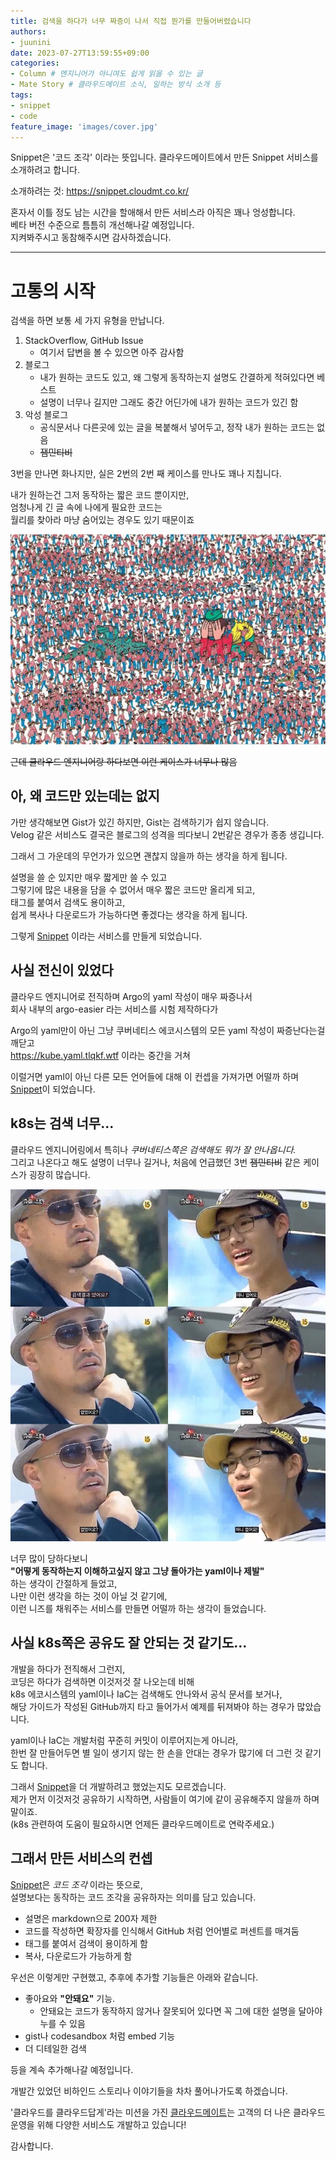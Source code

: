```yaml
---
title: 검색을 하다가 너무 짜증이 나서 직접 뭔가를 만들어버렸습니다
authors:
- juunini
date: 2023-07-27T13:59:55+09:00
categories:
- Column # 엔지니어가 아니여도 쉽게 읽을 수 있는 글
- Mate Story # 클라우드메이트 소식, 일하는 방식 소개 등
tags:
- snippet
- code
feature_image: 'images/cover.jpg'
---
```


Snippet은 '코드 조각' 이라는 뜻입니다. 클라우드메이트에서 만든 Snippet 서비스를 소개하려고 합니다. 

소개하려는 것: https://snippet.cloudmt.co.kr/  

혼자서 이틀 정도 남는 시간을 할애해서 만든 서비스라 아직은 꽤나 엉성합니다.  
베타 버전 수준으로 틈틈히 개선해나갈 예정입니다.  
지켜봐주시고 동참해주시면 감사하겠습니다.  

---

# 고통의 시작

검색을 하면 보통 세 가지 유형을 만납니다.

1. StackOverflow, GitHub Issue
    - 여기서 답변을 볼 수 있으면 아주 감사함
2. 블로그
    - 내가 원하는 코드도 있고, 왜 그렇게 동작하는지 설명도 간결하게 적혀있다면 베스트
    - 설명이 너무나 길지만 그래도 중간 어딘가에 내가 원하는 코드가 있긴 함
3. 악성 블로그
    - 공식문서나 다른곳에 있는 글을 복붙해서 넣어두고, 정작 내가 원하는 코드는 없음
    - ~~잼민티비~~

3번을 만나면 화나지만, 실은 2번의 2번 째 케이스를 만나도 꽤나 지칩니다.  

내가 원하는건 그저 동작하는 짧은 코드 뿐이지만,  
엄청나게 긴 글 속에 나에게 필요한 코드는  
월리를 찾아라 마냥 숨어있는 경우도 있기 때문이죠

![](images/wheres_wally.webp)

~~근데 클라우드 엔지니어랑 하다보면 이런 케이스가 너무나 많음~~

## 아, 왜 코드만 있는데는 없지

가만 생각해보면 Gist가 있긴 하지만, Gist는 검색하기가 쉽지 않습니다.  
Velog 같은 서비스도 결국은 블로그의 성격을 띄다보니 2번같은 경우가 종종 생깁니다.

그래서 그 가운데의 무언가가 있으면 괜찮지 않을까 하는 생각을 하게 됩니다.  

설명을 쓸 순 있지만 매우 짧게만 쓸 수 있고  
그렇기에 많은 내용을 담을 수 없어서 매우 짧은 코드만 올리게 되고,  
태그를 붙여서 검색도 용이하고,  
쉽게 복사나 다운로드가 가능하다면 좋겠다는 생각을 하게 됩니다.  

그렇게 [Snippet] 이라는 서비스를 만들게 되었습니다.

## 사실 전신이 있었다

클라우드 엔지니어로 전직하며 Argo의 yaml 작성이 매우 짜증나서  
회사 내부의 argo-easier 라는 서비스를 시험 제작하다가  

Argo의 yaml만이 아닌 그냥 쿠버네티스 에코시스템의 모든 yaml 작성이 짜증난다는걸 깨닫고  
https://kube.yaml.tlqkf.wtf 이라는 중간을 거쳐  

이럴거면 yaml이 아닌 다른 모든 언어들에 대해 이 컨셉을 가져가면 어떨까 하며  
[Snippet]이 되었습니다.  

## k8s는 검색 너무...

클라우드 엔지니어링에서 특히나 *쿠버네티스쪽은 검색해도 뭐가 잘 안나옵니다.*  
그리고 나온다고 해도 설명이 너무나 길거나, 처음에 언급했던 3번 ~~잼민티비~~ 같은 케이스가 굉장히 많습니다.  

![](images/exist_not_exist.webp)

너무 많이 당하다보니  
**"어떻게 동작하는지 이해하고싶지 않고 그냥 돌아가는 yaml이나 제발"**  
하는 생각이 간절하게 들었고,  
나만 이런 생각을 하는 것이 아닐 것 같기에,  
이런 니즈를 채워주는 서비스를 만들면 어떨까 하는 생각이 들었습니다.  

## 사실 k8s쪽은 공유도 잘 안되는 것 같기도...

개발을 하다가 전직해서 그런지,  
코딩은 하다가 검색하면 이것저것 잘 나오는데 비해  
k8s 에코시스템의 yaml이나 IaC는 검색해도 안나와서 공식 문서를 보거나,  
해당 가이드가 작성된 GitHub까지 타고 들어가서 예제를 뒤져봐야 하는 경우가 많았습니다.  

yaml이나 IaC는 개발처럼 꾸준히 커밋이 이루어지는게 아니라,  
한번 잘 만들어두면 별 일이 생기지 않는 한 손을 안대는 경우가 많기에 더 그런 것 같기도 합니다.  

그래서 [Snippet]을 더 개발하려고 했었는지도 모르겠습니다.  
제가 먼저 이것저것 공유하기 시작하면, 사람들이 여기에 같이 공유해주지 않을까 하며 말이죠.  
(k8s 관련하여 도움이 필요하시면 언제든 클라우드메이트로 연락주세요.)

## 그래서 만든 서비스의 컨셉

[Snippet]은 *코드 조각* 이라는 뜻으로,  
설명보다는 동작하는 코드 조각을 공유하자는 의미를 담고 있습니다.  

- 설명은 markdown으로 200자 제한
- 코드를 작성하면 확장자를 인식해서 GitHub 처럼 언어별로 퍼센트를 매겨둠
- 태그를 붙여서 검색이 용이하게 함
- 복사, 다운로드가 가능하게 함

우선은 이렇게만 구현했고, 추후에 추가할 기능들은 아래와 같습니다.

- 좋아요와 **"안돼요"** 기능.
    - 안돼요는 코드가 동작하지 않거나 잘못되어 있다면 꼭 그에 대한 설명을 달아야 누를 수 있음
- gist나 codesandbox 처럼 embed 기능
- 더 디테일한 검색

등을 계속 추가해나갈 예정입니다.  

개발간 있었던 비하인드 스토리나 이야기들을 차차 풀어나가도록 하겠습니다.  

'클라우드를 클라우드답게'라는 미션을 가진 [클라우드메이트]는 고객의 더 나은 클라우드 운영을 위해 다양한 서비스도 개발하고 있습니다!  

감사합니다.


[Snippet]: https://snippet.cloudmt.co.kr/
[클라우드메이트]: https://cloudmt.co.kr/

